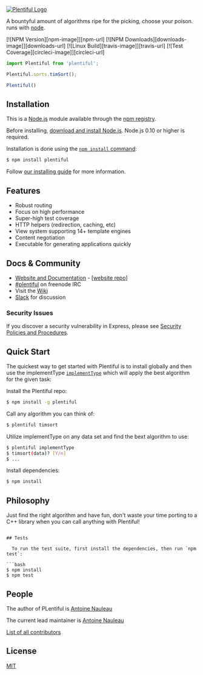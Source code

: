 [![Plentiful Logo]()](https://s3.amazonaws.com/plentiful/plentiful-thick-moved%405x.png)

  A bountyful amount of algorithms ripe for the picking, choose your poison. runs with [node](http://nodejs.org).

  [![NPM Version][npm-image]][npm-url]
  [![NPM Downloads][downloads-image]][downloads-url]
  [![Linux Build][travis-image]][travis-url]
  [![Test Coverage][circleci-image]][circleci-url]

```js
import Plentiful from 'plentiful';

Plentiful.sorts.timSort();

Plentiful()
```

## Installation

This is a [Node.js](https://nodejs.org/en/) module available through the
[npm registry](https://www.npmjs.com/).

Before installing, [download and install Node.js](https://nodejs.org/en/download/).
Node.js 0.10 or higher is required.

Installation is done using the
[`npm install` command](https://docs.npmjs.com/getting-started/installing-npm-packages-locally):

```bash
$ npm install plentiful
```

Follow [our installing guide](http://plentiful.nauleau.io/docs/install.html)
for more information.

## Features

  * Robust routing
  * Focus on high performance
  * Super-high test coverage
  * HTTP helpers (redirection, caching, etc)
  * View system supporting 14+ template engines
  * Content negotiation
  * Executable for generating applications quickly

## Docs & Community

  * [Website and Documentation](http://expressjs.com/) - [[website repo](https://github.com/expressjs/expressjs.com)]
  * [#plentiful](https://webchat.freenode.net/?channels=plentiful) on freenode IRC
  * Visit the [Wiki](https://github.com/ajnauleau/plentiful/wiki)
  * [Slack](https://project-plentiful.slack.com) for discussion

### Security Issues

If you discover a security vulnerability in Express, please see [Security Policies and Procedures](Security.md).

## Quick Start

  The quickest way to get started with Plentiful is to install globally and then use the implementType [`implementType`](https://github.com/ajnauleau/plentiful/implements/implementType) which will apply the best algorithm for the given task:

  Install the Plentiful repo:

```bash
$ npm install -g plentiful
```

  Call any algorithm you can think of:

```bash
$ plentiful timsort
```

  Utilize implementType on any data set and find the bext algorithm to use:

```bash
$ plentiful implementType
$ timsort(data)? [Y/n]
$ ...
```

  Install dependencies:

```bash
$ npm install
```

## Philosophy

  Just find the right algorithm and have fun, don't waste your time porting to a C++ library when you can call anything with Plentiful!

```

## Tests

  To run the test suite, first install the dependencies, then run `npm test`:

```bash
$ npm install
$ npm test
```

## People

The author of PLentiful is [Antoine Nauleau](https://github.com/ajnauleau)

The current lead maintainer is [Antoine Nauleau](https://github.com/ajnauleau)

[List of all contributors](https://github.com/ajnauleau/plentiful/contribute/contributors)

## License

  [MIT](LICENSE)
